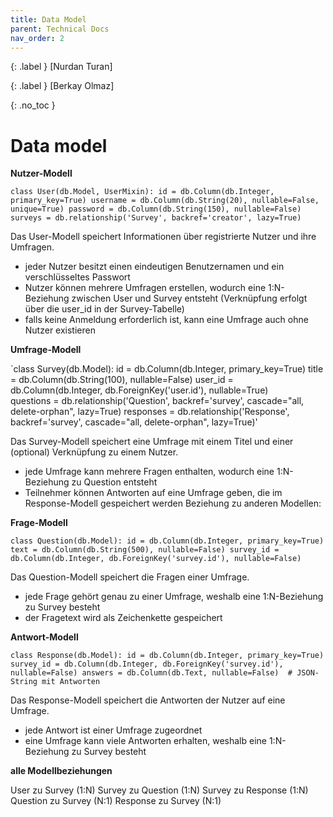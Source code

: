 ```yaml
---
title: Data Model
parent: Technical Docs
nav_order: 2
---
```


{: .label }
[Nurdan Turan]

{: .label }
[Berkay Olmaz]

{: .no_toc }
# Data model

**Nutzer-Modell**

`class User(db.Model, UserMixin):
    id = db.Column(db.Integer, primary_key=True)
    username = db.Column(db.String(20), nullable=False, unique=True)
    password = db.Column(db.String(150), nullable=False)  
    surveys = db.relationship('Survey', backref='creator', lazy=True)`

Das User-Modell speichert Informationen über registrierte Nutzer und ihre Umfragen.

- jeder Nutzer besitzt einen eindeutigen Benutzernamen und ein verschlüsseltes Passwort
- Nutzer können mehrere Umfragen erstellen, wodurch eine 1:N-Beziehung zwischen User und Survey entsteht (Verknüpfung erfolgt über die user_id in der Survey-Tabelle)
- falls keine Anmeldung erforderlich ist, kann eine Umfrage auch ohne Nutzer existieren


**Umfrage-Modell**

`class Survey(db.Model):
    id = db.Column(db.Integer, primary_key=True)
    title = db.Column(db.String(100), nullable=False) 
    user_id = db.Column(db.Integer, db.ForeignKey('user.id'), nullable=True)  
    questions = db.relationship('Question', backref='survey', cascade="all, delete-orphan", lazy=True)
    responses = db.relationship('Response', backref='survey', cascade="all, delete-orphan", lazy=True)'

Das Survey-Modell speichert eine Umfrage mit einem Titel und einer (optional) Verknüpfung zu einem Nutzer.

- jede Umfrage kann mehrere Fragen enthalten, wodurch eine 1:N-Beziehung zu Question entsteht
- Teilnehmer können Antworten auf eine Umfrage geben, die im Response-Modell gespeichert werden
Beziehung zu anderen Modellen:

**Frage-Modell**

`class Question(db.Model):
    id = db.Column(db.Integer, primary_key=True)
    text = db.Column(db.String(500), nullable=False)
    survey_id = db.Column(db.Integer, db.ForeignKey('survey.id'), nullable=False)`

Das Question-Modell speichert die Fragen einer Umfrage.

- jede Frage gehört genau zu einer Umfrage, weshalb eine 1:N-Beziehung zu Survey besteht
- der Fragetext wird als Zeichenkette gespeichert

**Antwort-Modell**

`class Response(db.Model):
    id = db.Column(db.Integer, primary_key=True)
    survey_id = db.Column(db.Integer, db.ForeignKey('survey.id'), nullable=False)
    answers = db.Column(db.Text, nullable=False)  # JSON-String mit Antworten`

Das Response-Modell speichert die Antworten der Nutzer auf eine Umfrage.

- jede Antwort ist einer Umfrage zugeordnet
- eine Umfrage kann viele Antworten erhalten, weshalb eine 1:N-Beziehung zu Survey besteht

**alle Modellbeziehungen**

User zu Survey (1:N)
Survey zu Question (1:N)
Survey zu Response (1:N)
Question zu Survey (N:1)
Response zu Survey (N:1)



